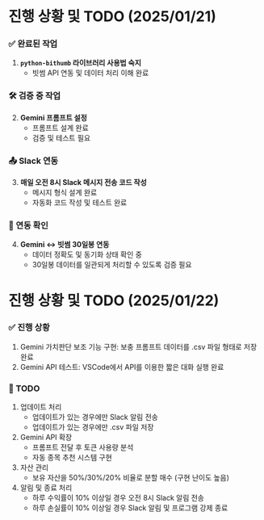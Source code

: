 # 진행 상황 및 TODO (2025/01/21) 

### ✅ 완료된 작업
1. **`python-bithumb` 라이브러리 사용법 숙지**
   - 빗썸 API 연동 및 데이터 처리 이해 완료

### 🛠 검증 중 작업
2. **Gemini 프롬프트 설정**
   - 프롬프트 설계 완료
   - 검증 및 테스트 필요

### 📤 Slack 연동
3. **매일 오전 8시 Slack 메시지 전송 코드 작성**
   - 메시지 형식 설계 완료
   - 자동화 코드 작성 및 테스트 완료

### 🔗 연동 확인
4. **Gemini ↔ 빗썸 30일봉 연동**
   - 데이터 정확도 및 동기화 상태 확인 중
   - 30일봉 데이터를 일관되게 처리할 수 있도록 검증 필요

# 진행 상황 및 TODO (2025/01/22)
### ✅ 진행 상황
1. Gemini 가치판단 보조 기능 구현: 보충 프롬프트 데이터를 .csv 파일 형태로 저장 완료
2. Gemini API 테스트: VSCode에서 API를 이용한 짧은 대화 실행 완료
### 📝 TODO
1. 업데이트 처리
   - 업데이트가 있는 경우에만 Slack 알림 전송
   - 업데이트가 있는 경우에만 .csv 파일 저장
2. Gemini API 확장
   - 프롬프트 전달 후 토큰 사용량 분석
   - 자동 종목 추천 시스템 구현
3. 자산 관리
   - 보유 자산을 50%/30%/20% 비율로 분할 매수 (구현 난이도 높음)
4. 알림 및 종료 처리
   - 하루 수익률이 10% 이상일 경우 오전 8시 Slack 알림 전송
   - 하루 손실률이 10% 이상일 경우 Slack 알림 및 프로그램 강제 종료
